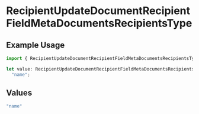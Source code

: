 # RecipientUpdateDocumentRecipientFieldMetaDocumentsRecipientsType

## Example Usage

```typescript
import { RecipientUpdateDocumentRecipientFieldMetaDocumentsRecipientsType } from "@documenso/sdk-typescript/models/operations";

let value: RecipientUpdateDocumentRecipientFieldMetaDocumentsRecipientsType =
  "name";
```

## Values

```typescript
"name"
```